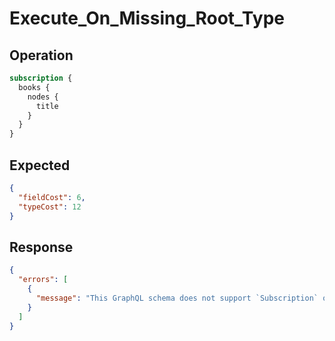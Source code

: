 # Execute_On_Missing_Root_Type

## Operation

```graphql
subscription {
  books {
    nodes {
      title
    }
  }
}
```

## Expected

```json
{
  "fieldCost": 6,
  "typeCost": 12
}
```

## Response

```json
{
  "errors": [
    {
      "message": "This GraphQL schema does not support `Subscription` operations."
    }
  ]
}
```

